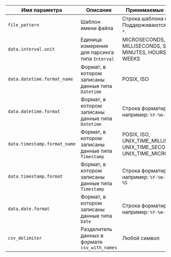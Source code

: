 |Имя параметра|Описание|Принимаемые значения|
|----|----|---|
|`file_pattern`|Шаблон имени файла|Строка шаблона имени. Поддерживаются wildcards `*`.|
|`data.interval.unit`|Единица измерения для парсинга типа `Interval`|MICROSECONDS, MILLISECONDS, SECONDS, MINUTES, HOURS, DAYS, WEEKS|
|`data.datetime.format_name`|Формат, в котором записаны данные типа `Datetime`|POSIX, ISO|
|`data.datetime.format`|Формат, в котором записаны данные типа `Datetime`|Строка форматирования, например: `%Y-%m-%dT%H-%M`|
|`data.timestamp.format_name`|Формат, в котором записаны данные типа `Timestamp`|POSIX, ISO, UNIX_TIME_MILLISECONDS, UNIX_TIME_SECONDS, UNIX_TIME_MICROSECONDS|
|`data.timestamp.format`|Формат, в котором записаны данные типа `Timestamp`|Строка форматирования, например: `%Y-%m-%dT%H-%M-%S`|
|`data.date.format`|Формат, в котором записаны данные типа `Date`|Строка форматирования, например: `%Y-%m-%d`|
|`csv_delimiter`|Разделитель данных в формате `csv_with_names`|Любой символ|
